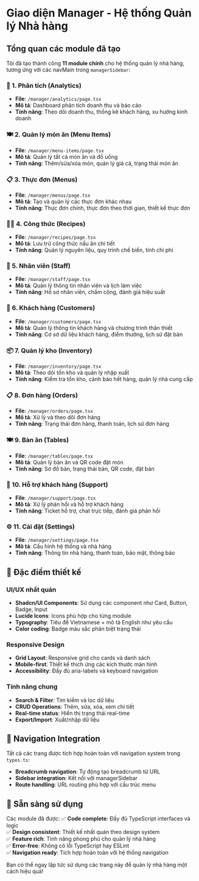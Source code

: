 # Giao diện Manager - Hệ thống Quản lý Nhà hàng

## Tổng quan các module đã tạo

Tôi đã tạo thành công **11 module chính** cho hệ thống quản lý nhà hàng, tương ứng với các navMain trong `managerSidebar`:

### 🎯 1. Phân tích (Analytics)
- **File**: `/manager/analytics/page.tsx`
- **Mô tả**: Dashboard phân tích doanh thu và báo cáo
- **Tính năng**: Theo dõi doanh thu, thống kê khách hàng, xu hướng kinh doanh

### 🍽️ 2. Quản lý món ăn (Menu Items)
- **File**: `/manager/menu-items/page.tsx`
- **Mô tả**: Quản lý tất cả món ăn và đồ uống
- **Tính năng**: Thêm/sửa/xóa món, quản lý giá cả, trạng thái món ăn

### 📋 3. Thực đơn (Menus)
- **File**: `/manager/menus/page.tsx`
- **Mô tả**: Tạo và quản lý các thực đơn khác nhau
- **Tính năng**: Thực đơn chính, thực đơn theo thời gian, thiết kế thực đơn

### 👨‍🍳 4. Công thức (Recipes)
- **File**: `/manager/recipes/page.tsx`
- **Mô tả**: Lưu trữ công thức nấu ăn chi tiết
- **Tính năng**: Quản lý nguyên liệu, quy trình chế biến, tính chi phí

### 👥 5. Nhân viên (Staff)
- **File**: `/manager/staff/page.tsx`
- **Mô tả**: Quản lý thông tin nhân viên và lịch làm việc
- **Tính năng**: Hồ sơ nhân viên, chấm công, đánh giá hiệu suất

### 👤 6. Khách hàng (Customers)
- **File**: `/manager/customers/page.tsx`
- **Mô tả**: Quản lý thông tin khách hàng và chương trình thân thiết
- **Tính năng**: Cơ sở dữ liệu khách hàng, điểm thưởng, lịch sử đặt bàn

### 📦 7. Quản lý kho (Inventory)
- **File**: `/manager/inventory/page.tsx`
- **Mô tả**: Theo dõi tồn kho và quản lý nhập xuất
- **Tính năng**: Kiểm tra tồn kho, cảnh báo hết hàng, quản lý nhà cung cấp

### 📋 8. Đơn hàng (Orders)
- **File**: `/manager/orders/page.tsx`
- **Mô tả**: Xử lý và theo dõi đơn hàng
- **Tính năng**: Trạng thái đơn hàng, thanh toán, lịch sử đơn hàng

### 🍽️ 9. Bàn ăn (Tables)
- **File**: `/manager/tables/page.tsx`
- **Mô tả**: Quản lý bàn ăn và QR code đặt món
- **Tính năng**: Sơ đồ bàn, trạng thái bàn, QR code, đặt bàn

### 💬 10. Hỗ trợ khách hàng (Support)
- **File**: `/manager/support/page.tsx`
- **Mô tả**: Xử lý phản hồi và hỗ trợ khách hàng
- **Tính năng**: Ticket hỗ trợ, chat trực tiếp, đánh giá phản hồi

### ⚙️ 11. Cài đặt (Settings)
- **File**: `/manager/settings/page.tsx`
- **Mô tả**: Cấu hình hệ thống và nhà hàng
- **Tính năng**: Thông tin nhà hàng, thanh toán, bảo mật, thông báo

## 🎨 Đặc điểm thiết kế

### UI/UX nhất quán
- **Shadcn/UI Components**: Sử dụng các component như Card, Button, Badge, Input
- **Lucide Icons**: Icons phù hợp cho từng module
- **Typography**: Tiêu đề Vietnamese + mô tả English như yêu cầu
- **Color coding**: Badge màu sắc phân biệt trạng thái

### Responsive Design
- **Grid Layout**: Responsive grid cho cards và danh sách
- **Mobile-first**: Thiết kế thích ứng các kích thước màn hình
- **Accessibility**: Đầy đủ aria-labels và keyboard navigation

### Tính năng chung
- **Search & Filter**: Tìm kiếm và lọc dữ liệu
- **CRUD Operations**: Thêm, sửa, xóa, xem chi tiết
- **Real-time status**: Hiển thị trạng thái real-time
- **Export/Import**: Xuất/nhập dữ liệu

## 🔗 Navigation Integration

Tất cả các trang được tích hợp hoàn toàn với navigation system trong `types.ts`:
- **Breadcrumb navigation**: Tự động tạo breadcrumb từ URL
- **Sidebar integration**: Kết nối với managerSidebar
- **Route handling**: URL routing phù hợp với cấu trúc menu

## 🚀 Sẵn sàng sử dụng

Các module đã được:
✅ **Code complete**: Đầy đủ TypeScript interfaces và logic  
✅ **Design consistent**: Thiết kế nhất quán theo design system  
✅ **Feature rich**: Tính năng phong phú cho quản lý nhà hàng  
✅ **Error-free**: Không có lỗi TypeScript hay ESLint  
✅ **Navigation ready**: Tích hợp hoàn toàn với hệ thống navigation  

Bạn có thể ngay lập tức sử dụng các trang này để quản lý nhà hàng một cách hiệu quả!
